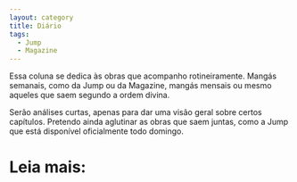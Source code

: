 ```yaml
---
layout: category
title: Diário
tags:
  - Jump
  - Magazine
---
```


Essa coluna se dedica às obras que acompanho rotineiramente. Mangás semanais, como da Jump ou da Magazine, mangás mensais ou mesmo aqueles que saem segundo a ordem divina.
<p> 
Serão análises curtas, apenas para dar uma visão geral sobre certos capítulos. Pretendo ainda aglutinar as obras que saem juntas, como a Jump que está disponível oficialmente todo domingo.
<p>

<h1>Leia mais:
